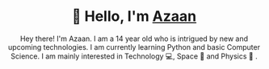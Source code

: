 <h1 align="center"> 
    👋 Hello, I'm <a href="https://github.com/AzaanRais">Azaan</a>
</h1>

<p align="center">
    Hey there! I'm Azaan. I am a 14 year old who is intrigued by new and upcoming technologies. I am currently learning Python and basic Computer Science. I am mainly interested in Technology 💻, Space 🚀 and Physics 🌠 .
</p>
